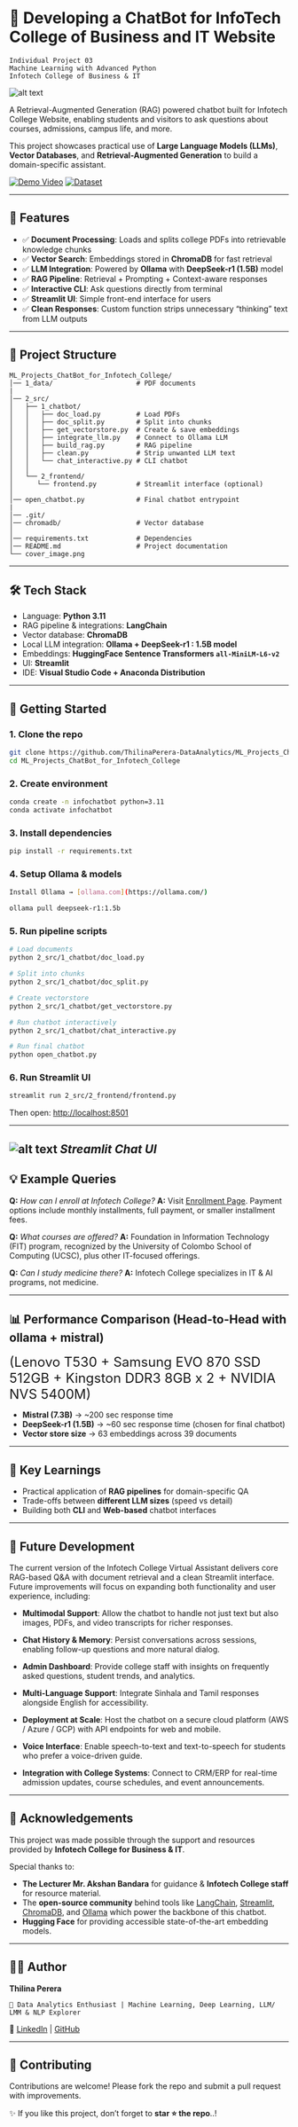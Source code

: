# 🤖 Developing a ChatBot for InfoTech College of Business and IT Website


```
Individual Project 03
Machine Learning with Advanced Python
Infotech College of Business & IT
```
![alt text](image.png)

A Retrieval-Augmented Generation (RAG) powered chatbot built for Infotech College Website, enabling students and visitors to ask questions about courses, admissions, campus life, and more.

This project showcases practical use of **Large Language Models (LLMs)**, **Vector Databases**, and **Retrieval-Augmented Generation** to build a domain-specific assistant.

[![Demo Video](https://img.shields.io/badge/Demo-Video-blue)](https://drive.google.com/file/d/1cu-lLNyw4Zzq5NdTNp3v4W_iPnXPAHrT/view?usp=sharing)
[![Dataset](https://img.shields.io/badge/Dataset-GoogleDrive-orange)](https://drive.google.com/drive/folders/13zkRvYOpuv95XYIMl-vMVmHzPCEppjqF?usp=sharing)

---
## 📌 Features

* ✅ **Document Processing**: Loads and splits college PDFs into retrievable knowledge chunks
* ✅ **Vector Search**: Embeddings stored in **ChromaDB** for fast retrieval
* ✅ **LLM Integration**: Powered by **Ollama** with **DeepSeek-r1 (1.5B)** model
* ✅ **RAG Pipeline**: Retrieval + Prompting + Context-aware responses
* ✅ **Interactive CLI**: Ask questions directly from terminal
* ✅ **Streamlit UI**: Simple front-end interface for users
* ✅ **Clean Responses**: Custom function strips unnecessary “thinking” text from LLM outputs

---
## 📂 Project Structure

```
ML_Projects_ChatBot_for_Infotech_College/
│── 1_data/                     # PDF documents
|
│── 2_src/
│   ├── 1_chatbot/
│   │   ├── doc_load.py         # Load PDFs
│   │   ├── doc_split.py        # Split into chunks
│   │   ├── get_vectorstore.py  # Create & save embeddings
│   │   ├── integrate_llm.py    # Connect to Ollama LLM
│   │   ├── build_rag.py        # RAG pipeline
│   │   ├── clean.py            # Strip unwanted LLM text
│   │   └── chat_interactive.py # CLI chatbot
│   │   
│   └── 2_frontend/
│      └── frontend.py          # Streamlit interface (optional)
│
│── open_chatbot.py             # Final chatbot entrypoint
|
│── .git/
│── chromadb/                   # Vector database
│
│── requirements.txt            # Dependencies
│── README.md                   # Project documentation
└── cover_image.png
```

---

## 🛠️ Tech Stack

* Language: **Python 3.11**
* RAG pipeline & integrations: **LangChain**
* Vector database: **ChromaDB**
* Local LLM integration: **Ollama + DeepSeek-r1 : 1.5B model**
* Embeddings: **HuggingFace Sentence Transformers `all-MiniLM-L6-v2`**
* UI: **Streamlit**
* IDE: **Visual Studio Code + Anaconda Distribution**

---

## 🚀 Getting Started

### 1. Clone the repo

```bash
git clone https://github.com/ThilinaPerera-DataAnalytics/ML_Projects_ChatBot_for_Infotech_College.git
cd ML_Projects_ChatBot_for_Infotech_College
```

### 2. Create environment

```bash
conda create -n infochatbot python=3.11
conda activate infochatbot
```

### 3. Install dependencies

```bash
pip install -r requirements.txt
```

### 4. Setup Ollama & models

```bash
Install Ollama → [ollama.com](https://ollama.com/)

ollama pull deepseek-r1:1.5b
```

### 5. Run pipeline scripts

```bash
# Load documents
python 2_src/1_chatbot/doc_load.py

# Split into chunks
python 2_src/1_chatbot/doc_split.py

# Create vectorstore
python 2_src/1_chatbot/get_vectorstore.py

# Run chatbot interactively
python 2_src/1_chatbot/chat_interactive.py

# Run final chatbot
python open_chatbot.py
```

### 6. Run Streamlit UI

```bash
streamlit run 2_src/2_frontend/frontend.py
```

Then open: [http://localhost:8501](http://localhost:8501)

---
![alt text](streamlit_UI.png)
*Streamlit Chat UI*
---

## 💡 Example Queries

**Q:** *How can I enroll at Infotech College?*
**A:** Visit [Enrollment Page](https://www.infotechcollege.com/enrollment/). Payment options include monthly installments, full payment, or smaller installment fees.

**Q:** *What courses are offered?*
**A:** Foundation in Information Technology (FIT) program, recognized by the University of Colombo School of Computing (UCSC), plus other IT-focused offerings.

**Q:** *Can I study medicine there?*
**A:** Infotech College specializes in IT & AI programs, not medicine.

---

## 📊 Performance Comparison (Head-to-Head with ollama + mistral)
<font size='5'>(Lenovo T530 + Samsung EVO 870 SSD 512GB + Kingston DDR3 8GB x 2 + NVIDIA NVS 5400M)</font>

* **Mistral (7.3B)** → ~200 sec response time
* **DeepSeek-r1 (1.5B)** → ~60 sec response time (chosen for final chatbot)
* **Vector store size** → 63 embeddings across 39 documents

---

## 🎯 Key Learnings

* Practical application of **RAG pipelines** for domain-specific QA
* Trade-offs between **different LLM sizes** (speed vs detail)
* Building both **CLI** and **Web-based** chatbot interfaces

---

## 🚀 Future Development

The current version of the Infotech College Virtual Assistant delivers core RAG-based Q&A with document retrieval and a clean Streamlit interface. Future improvements will focus on expanding both functionality and user experience, including:

* **Multimodal Support**: Allow the chatbot to handle not just text but also images, PDFs, and video transcripts for richer responses.

* **Chat History & Memory**: Persist conversations across sessions, enabling follow-up questions and more natural dialog.

* **Admin Dashboard**: Provide college staff with insights on frequently asked questions, student trends, and analytics.

* **Multi-Language Support**: Integrate Sinhala and Tamil responses alongside English for accessibility.

* **Deployment at Scale**: Host the chatbot on a secure cloud platform (AWS / Azure / GCP) with API endpoints for web and mobile.

* **Voice Interface**: Enable speech-to-text and text-to-speech for students who prefer a voice-driven guide.

* **Integration with College Systems**: Connect to CRM/ERP for real-time admission updates, course schedules, and event announcements.

---

## 🙏 Acknowledgements

This project was made possible through the support and resources provided by **Infotech College for Business & IT**.

Special thanks to:

* **The Lecturer Mr. Akshan Bandara** for guidance & **Infotech College staff** for resource material.
* The **open-source community** behind tools like [LangChain](https://www.langchain.com/), [Streamlit](https://streamlit.io/), [ChromaDB](https://www.trychroma.com/), and [Ollama](https://ollama.ai/) which power the backbone of this chatbot.
* **Hugging Face** for providing accessible state-of-the-art embedding models.

---

## 👨‍💻 Author

**Thilina Perera**

    📌 Data Analytics Enthusiast | Machine Learning, Deep Learning, LLM/ LMM & NLP Explorer

🔗 [LinkedIn](https://www.linkedin.com/in/thilina-perera-148aa934/) | [GitHub](https://github.com/ThilinaPerera-DataAnalytics)

---

## 🤝 Contributing

Contributions are welcome! Please fork the repo and submit a pull request with improvements.

✨ If you like this project, don’t forget to **star ⭐ the repo**..!

